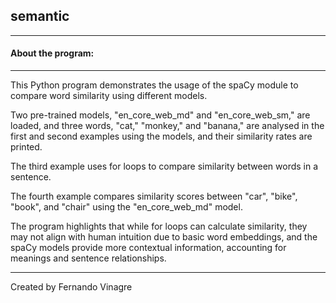 ## semantic
-----------------------------------------------------------------------------------------------------------------------------------------
#### About the program:
-----------------------
This Python program demonstrates the usage of the spaCy module to compare word similarity using different models. 

Two pre-trained models, "en_core_web_md" and "en_core_web_sm," are loaded, and three words, "cat," "monkey," and "banana," are analysed in the first and second examples using the models, and their similarity rates are printed. 

The third example uses for loops to compare similarity between words in a sentence. 

The fourth example compares similarity scores between "car", "bike", "book", and "chair" using the "en_core_web_md" model. 

The program highlights that while for loops can calculate similarity, they may not align with human intuition due to basic word embeddings, and the spaCy models provide more contextual information, accounting for meanings and sentence relationships.

--------------------------------------------------------------------------------------------------------------------------------------

Created by Fernando Vinagre
